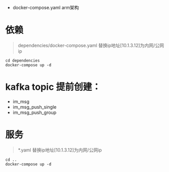 - docker-compose.yaml arm架构
# 依赖
>dependencies/docker-compose.yaml
>替换ip地址[10.1.3.12]为内网/公网ip

```shell
cd dependencies
docker-compose up -d
```
# kafka topic 提前创建：
- im_msg
- im_msg_push_single
- im_msg_push_group

# 服务
> *.yaml
> 替换ip地址[10.1.3.12]为内网/公网ip
```shell
cd ..
docker-compose up -d
```